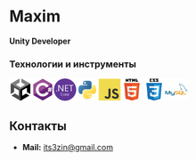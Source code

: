 # Maxim
**Unity Developer**

### Технологии и инструменты

<p align="left" style="display: flex; gap: 0;">
  <a href="https://unity.com/" target="_blank" rel="noreferrer"><img src="https://raw.githubusercontent.com/devicons/devicon/master/icons/unity/unity-original.svg" alt="Unity" width="40" height="40"/></a>
  <a href="https://learn.microsoft.com/dotnet/csharp/" target="_blank" rel="noreferrer"><img src="https://raw.githubusercontent.com/devicons/devicon/master/icons/csharp/csharp-original.svg" alt="C#" width="40" height="40"/></a>
  <a href="https://dotnet.microsoft.com/" target="_blank" rel="noreferrer"><img src="https://raw.githubusercontent.com/devicons/devicon/master/icons/dotnetcore/dotnetcore-original.svg" alt=".NET" width="40" height="40"/</a>
  <a href="https://www.python.org" target="_blank" rel="noreferrer"><img src="https://raw.githubusercontent.com/devicons/devicon/master/icons/python/python-original.svg" alt="Python" width="40" height="40"/></a><a href="https://developer.mozilla.org/en-US/docs/Web/JavaScript" target="_blank" rel="noreferrer"><img src="https://raw.githubusercontent.com/devicons/devicon/master/icons/javascript/javascript-original.svg" alt="JavaScript" width="40" height="40"/></a>
  <a href="https://www.w3.org/html/" target="_blank" rel="noreferrer"><img src="https://raw.githubusercontent.com/devicons/devicon/master/icons/html5/html5-original-wordmark.svg" alt="HTML5" width="40" height="40"/></a>
  <a href="https://www.w3schools.com/css/" target="_blank" rel="noreferrer"><img src="https://raw.githubusercontent.com/devicons/devicon/master/icons/css3/css3-original-wordmark.svg" alt="CSS3" width="40" height="40"/></a><a href="https://www.mysql.com/" target="_blank" rel="noreferrer"><img src="https://raw.githubusercontent.com/devicons/devicon/master/icons/mysql/mysql-original-wordmark.svg" alt="MySQL" width="40" height="40"/></a>
</p>

## Контакты
- **Mail:** [its3zin@gmail.com](mailto:its3zin@gmail.com)

<!--
## Проекты

### Название проекта
![Project Cover Image](https://via.placeholder.com/800x400.png?text=Project+Cover+Image)

**Описание проекта:**  
Краткое описание проекта. Здесь можно рассказать о целях проекта, используемых технологиях и вашем вкладе в разработку. Например:  
"Этот проект представляет собой интерактивную 3D-игру, разработанную на Unity. В проекте использовались C# для программирования игровой логики и JavaScript для интеграции с веб-интерфейсом. Я отвечал за разработку основных механик и оптимизацию производительности."

---

### Название другого проекта
![Project Cover Image](https://via.placeholder.com/800x400.png?text=Another+Project+Cover+Image)

**Описание проекта:**  
Еще одно описание проекта. Например:  
"Это веб-приложение для управления задачами, созданное с использованием Python (Django) и JavaScript (React). Я занимался разработкой backend-логики и интеграцией с базой данных."

---

### Название третьего проекта
![Project Cover Image](https://via.placeholder.com/800x400.png?text=Third+Project+Cover+Image)

**Описание проекта:**  
Описание третьего проекта. Например:  
"Мобильное приложение для iOS и Android, разработанное с использованием Unity. В проекте я реализовал систему монетизации и интеграцию с социальными сетями."

---

> Если у вас есть вопросы или предложения, не стесняйтесь связаться со мной через Telegram или почту!
